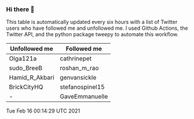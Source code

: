 ### Hi there 👋

This table is automatically updated every six hours with a list of Twitter users who have followed me and unfollowed me. I used Github Actions, the Twitter API, and the python package tweepy to automate this workflow.

| Unfollowed me |  Followed me |
| --- | --- |
|Olga121a|cathrinepet|
|sudo_BreeB|roshan_m_rao|
|Hamid_R_Akbari|genvansickle|
|BrickCityHQ|stefanospinel15|
|-|GaveEmmanuelle|
Tue Feb 16 00:14:29 UTC 2021
